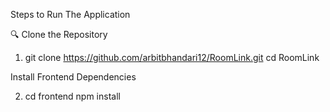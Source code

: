 Steps to Run The Application


🔍 Clone the Repository
1) git clone https://github.com/arbitbhandari12/RoomLink.git
cd RoomLink


Install Frontend Dependencies

2) cd frontend
npm install
